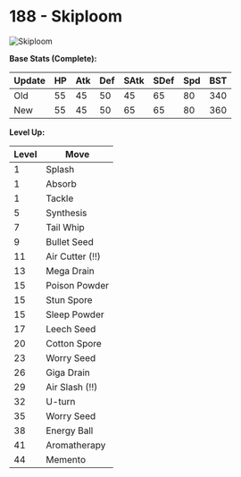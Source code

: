 # 188 - Skiploom
![][188]

**Base Stats (Complete):**

Update | HP | Atk | Def | SAtk | SDef | Spd | BST
---    | ---| --- | --- | ---  | ---  | --- | ---
Old    | 55 |  45 |  50 |  45  |  65  |  80  |  340
New    | 55 |  45 |  50 |  65  |  65  |  80  |  360

**Level Up:**

Level | Move
---   | ---
  1   | Splash
  1   | Absorb
  1   | Tackle
  5   | Synthesis
  7   | Tail Whip
  9   | Bullet Seed
 11   | Air Cutter (!!)
 13   | Mega Drain
 15   | Poison Powder
 15   | Stun Spore
 15   | Sleep Powder
 17   | Leech Seed
 20   | Cotton Spore
 23   | Worry Seed
 26   | Giga Drain
 29   | Air Slash (!!)
 32   | U-turn
 35   | Worry Seed
 38   | Energy Ball
 41   | Aromatherapy
 44   | Memento



[188]: https://raw.githubusercontent.com/PokeAPI/sprites/master/sprites/pokemon/188.png "Skiploom"
